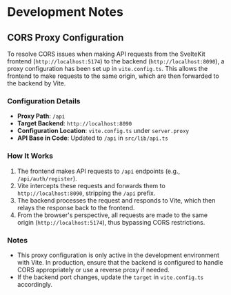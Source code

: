 # Development Notes

## CORS Proxy Configuration

To resolve CORS issues when making API requests from the SvelteKit frontend (`http://localhost:5174`) to the backend (`http://localhost:8090`), a proxy configuration has been set up in `vite.config.ts`. This allows the frontend to make requests to the same origin, which are then forwarded to the backend by Vite.

### Configuration Details

- **Proxy Path**: `/api`
- **Target Backend**: `http://localhost:8090`
- **Configuration Location**: `vite.config.ts` under `server.proxy`
- **API Base in Code**: Updated to `/api` in `src/lib/api.ts`

### How It Works

1. The frontend makes API requests to `/api` endpoints (e.g., `/api/auth/register`).
2. Vite intercepts these requests and forwards them to `http://localhost:8090`, stripping the `/api` prefix.
3. The backend processes the request and responds to Vite, which then relays the response back to the frontend.
4. From the browser's perspective, all requests are made to the same origin (`http://localhost:5174`), thus bypassing CORS restrictions.

### Notes

- This proxy configuration is only active in the development environment with Vite. In production, ensure that the backend is configured to handle CORS appropriately or use a reverse proxy if needed.
- If the backend port changes, update the `target` in `vite.config.ts` accordingly.